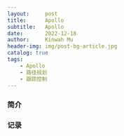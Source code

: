 ```yaml
---
layout:     post
title:      Apollo
subtitle:   Apollo
date:       2022-12-18
author:     Kinwah Mu
header-img: img/post-bg-article.jpg
catalog: true
tags:
    - Apollo
    - 路径规划
    - 跟踪控制
---
```


### 简介

### 记录